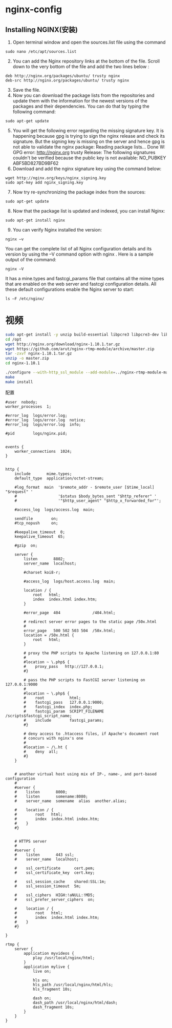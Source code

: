 nginx-config
==============
## Installing NGINX(安装)
1. Open terminal window and open the sources.list file using the command
```
sudo nano /etc/apt/sources.list
```
2. You can add the Nginx repository links at the bottom of the file. Scroll down to
the very bottom of the file and add the two lines below :
```
deb http://nginx.org/packages/ubuntu/ trusty nginx
deb-src http://nginx.org/packages/ubuntu/ trusty nginx
```
3. Save the file.
4. Now you can download the package lists from the repositories and update
them with the information for the newest versions of the packages and their
dependencies. You can do that by typing the following command:
```
sudo apt-get update
```
5. You will get the following error regarding the missing signature key. It is
happening because gpg is trying to sign the nginx release and check its signature.
But the signing key is missing on the server and hence gpg is not able to validate
the nginx package:
Reading package lists... Done
W: GPG error: http://nginx.org trusty Release: The following signatures couldn't
be verified because the public key is not available: NO_PUBKEY ABF5BD827BD9BF62
6. Download and add the nginx signature key using the command below:
```
wget http://nginx.org/keys/nginx_signing.key
sudo apt-key add nginx_signing.key
```
7. Now try re-synchronizing the package index from the sources:
```
sudo apt-get update
```
8. Now that the package list is updated and indexed, you can install Nginx:
```
sudo apt-get install nginx
```
 9. You can verify Nginx installed the version:
```
nginx –v
```

You can get the complete list of all Nginx configuration details and its version by
using the –V command option with nginx . Here is a sample output of the command:
```
nginx –V
```

It has a mine.types and fastcgi_params file that contains all
the mime types that are enabled on the web server and fastcgi configuration details.
All these default configurations enable the Nginx server to start:

```
ls –F /etc/nginx/
```
# 视频

```bash
sudo apt-get install -y unzip build-essential libpcre3 libpcre3-dev libssl-dev
cd /opt
wget http://nginx.org/download/nginx-1.10.1.tar.gz
wget https://github.com/arut/nginx-rtmp-module/archive/master.zip
tar -zxvf nginx-1.10.1.tar.gz
unzip -o master.zip
cd nginx-1.10.1

./configure --with-http_ssl_module --add-module=../nginx-rtmp-module-master
make
make install
```
配置
```
#user  nobody;
worker_processes  1;

#error_log  logs/error.log;
#error_log  logs/error.log  notice;
#error_log  logs/error.log  info;

#pid        logs/nginx.pid;


events {
    worker_connections  1024;
}


http {
    include       mime.types;
    default_type  application/octet-stream;

    #log_format  main  '$remote_addr - $remote_user [$time_local] "$request" '
    #                  '$status $body_bytes_sent "$http_referer" '
    #                  '"$http_user_agent" "$http_x_forwarded_for"';

    #access_log  logs/access.log  main;

    sendfile        on;
    #tcp_nopush     on;

    #keepalive_timeout  0;
    keepalive_timeout  65;

    #gzip  on;

    server {
        listen       8802;
        server_name  localhost;

        #charset koi8-r;

        #access_log  logs/host.access.log  main;

        location / {
            root   html;
            index  index.html index.htm;
        }

        #error_page  404              /404.html;

        # redirect server error pages to the static page /50x.html
        #
        error_page   500 502 503 504  /50x.html;
        location = /50x.html {
            root   html;
        }

        # proxy the PHP scripts to Apache listening on 127.0.0.1:80
        #
        #location ~ \.php$ {
        #    proxy_pass   http://127.0.0.1;
        #}

        # pass the PHP scripts to FastCGI server listening on 127.0.0.1:9000
        #
        #location ~ \.php$ {
        #    root           html;
        #    fastcgi_pass   127.0.0.1:9000;
        #    fastcgi_index  index.php;
        #    fastcgi_param  SCRIPT_FILENAME  /scripts$fastcgi_script_name;
        #    include        fastcgi_params;
        #}

        # deny access to .htaccess files, if Apache's document root
        # concurs with nginx's one
        #
        #location ~ /\.ht {
        #    deny  all;
        #}
    }


    # another virtual host using mix of IP-, name-, and port-based configuration
    #
    #server {
    #    listen       8000;
    #    listen       somename:8080;
    #    server_name  somename  alias  another.alias;

    #    location / {
    #        root   html;
    #        index  index.html index.htm;
    #    }
    #}


    # HTTPS server
    #
    #server {
    #    listen       443 ssl;
    #    server_name  localhost;

    #    ssl_certificate      cert.pem;
    #    ssl_certificate_key  cert.key;

    #    ssl_session_cache    shared:SSL:1m;
    #    ssl_session_timeout  5m;

    #    ssl_ciphers  HIGH:!aNULL:!MD5;
    #    ssl_prefer_server_ciphers  on;

    #    location / {
    #        root   html;
    #        index  index.html index.htm;
    #    }
    #}

}

rtmp {
    server {
        application myvideos {
            play /usr/local/nginx/html;
        }
        application mylive {
            live on;

            hls on;
            hls_path /usr/local/nginx/html/hls;
            hls_fragment 10s;

            dash on;
            dash_path /usr/local/nginx/html/dash;
            dash_fragment 10s;
        }
    }
}
```
